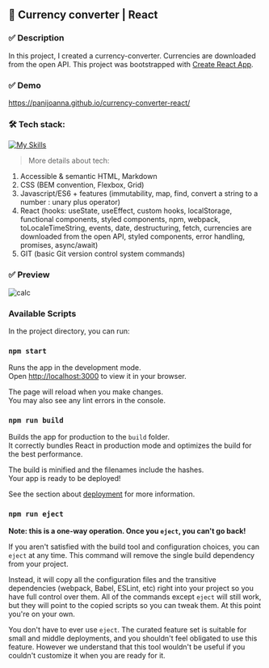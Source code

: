 ## 📁 Currency converter | React 

### ✅ Description
In this project, I created a currency-converter. Currencies are downloaded from the open API.
This project was bootstrapped with [Create React App](https://github.com/facebook/create-react-app).

### ✅ Demo
https://panijoanna.github.io/currency-converter-react/

### 🛠 Tech stack: 
[![My Skills](https://skillicons.dev/icons?i=js,react,html,css,git,github)](https://skillicons.dev)
> More details about tech:
1. Accessible & semantic HTML, Markdown
2. CSS (BEM convention, Flexbox, Grid)
3. Javascript/ES6 + features (immutability, map, find, convert a string to a number : unary plus operator)
4. React (hooks: useState, useEffect, custom hooks, localStorage, functional components, styled components, npm, webpack, toLocaleTimeString, events, date, destructuring, fetch, currencies are downloaded from the open API, styled components, error handling, promises, async/await)
5. GIT (basic Git version control system commands)

### ✅ Preview
![calc](https://user-images.githubusercontent.com/105354955/203505699-9d1286b9-6df5-4344-b8cf-2535220ace11.gif)

### Available Scripts

In the project directory, you can run:

### `npm start`

Runs the app in the development mode.\
Open [http://localhost:3000](http://localhost:3000) to view it in your browser.

The page will reload when you make changes.\
You may also see any lint errors in the console.

### `npm run build`

Builds the app for production to the `build` folder.\
It correctly bundles React in production mode and optimizes the build for the best performance.

The build is minified and the filenames include the hashes.\
Your app is ready to be deployed!

See the section about [deployment](https://facebook.github.io/create-react-app/docs/deployment) for more information.

### `npm run eject`

**Note: this is a one-way operation. Once you `eject`, you can't go back!**

If you aren't satisfied with the build tool and configuration choices, you can `eject` at any time. This command will remove the single build dependency from your project.

Instead, it will copy all the configuration files and the transitive dependencies (webpack, Babel, ESLint, etc) right into your project so you have full control over them. All of the commands except `eject` will still work, but they will point to the copied scripts so you can tweak them. At this point you're on your own.

You don't have to ever use `eject`. The curated feature set is suitable for small and middle deployments, and you shouldn't feel obligated to use this feature. However we understand that this tool wouldn't be useful if you couldn't customize it when you are ready for it.

